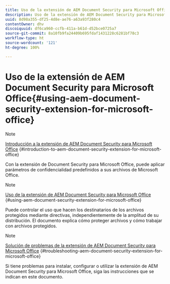 ```yaml
---
title: Uso de la extensión de AEM Document Security para Microsoft Office
description: Uso de la extensión de AEM Document Security para Microsoft Office
uuid: 8d98a355-df25-4d8e-ae76-a63a93f280c4
contentOwner: dhv
discoiquuid: df6ca960-ccfb-411a-b61d-d52bce0725a7
source-git-commit: 8a10fb9fa24409b695fdaf1431228c6281bf78c3
workflow-type: ht
source-wordcount: '121'
ht-degree: 100%

---
```



# Uso de la extensión de AEM Document Security para Microsoft Office{#using-aem-document-security-extension-for-microsoft-office}

>[!NOTE]
>
>[Introducción a la extensión de AEM Document Security para Microsoft Office](../document-security-extension-microsoft-office.md) {#introduction-to-aem-document-security-extension-for-microsoft-office}
>
>Con la extensión de Document Security para Microsoft Office, puede aplicar parámetros de confidencialidad predefinidos a sus archivos de Microsoft Office.

>[!NOTE]
>
>[Uso de la extensión de AEM Document Security para Microsoft Office](../using-aem-document-security-extension.md) {#using-aem-document-security-extension-for-microsoft-office}
>
>Puede controlar el uso que hacen los destinatarios de los archivos protegidos mediante directivas, independientemente de la amplitud de su distribución. El documento explica cómo proteger archivos y cómo trabajar con archivos protegidos.

>[!NOTE]
>
>[Solución de problemas de la extensión de AEM Document Security para Microsoft Office](../troubleshooting-document-security-extension.md) {#troubleshooting-aem-document-security-extension-for-microsoft-office}
>
>Si tiene problemas para instalar, configurar o utilizar la extensión de AEM Document Security para Microsoft Office, siga las instrucciones que se indican en este documento.

